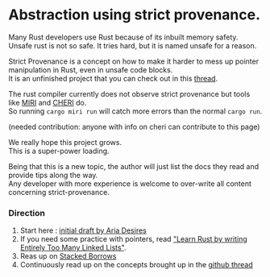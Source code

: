 # Abstraction using strict provenance.  

Many Rust developers use Rust because of its inbuilt memory safety.  
Unsafe rust is not so safe. It tries hard, but it is named unsafe for a reason.  

Strict Provenance is a concept on how to make it harder to mess up pointer manipulation in Rust, even in unsafe code blocks.  
It is an unfinished project that you can check out in this [thread](https://github.com/rust-lang/rust/issues/95228).  


The rust compiler currently does not observe strict provenance but tools like [MIRI](https://github.com/rust-lang/miri) and [CHERI](https://www.cl.cam.ac.uk/research/security/ctsrd/cheri/) do.  
So running `cargo miri run` will catch more errors than the normal `cargo run`.  

(needed contribution: anyone with info on cheri can contribute to this page)

We really hope this project grows.  
This is a super-power loading.  


Being that this is a new topic, the author will just list the docs they read and provide tips along the way.  
Any developer with more experience is welcome to over-write all content concerning strict-provenance.   

### Direction
1. Start here : [initial draft by Aria Desires](https://faultlore.com/blah/fix-rust-pointers/#distinguish-pointers-and-addresses)  
2. If you need some practice with pointers, read ["Learn Rust by writing Entirely Too Many Linked Lists"](https://rust-unofficial.github.io/too-many-lists/).   
3. Reas up on [Stacked Borrows](https://plv.mpi-sws.org/rustbelt/stacked-borrows/)
4. Continuously read up on the concepts brought up in the [github thread](https://github.com/rust-lang/rust/issues/95228)


